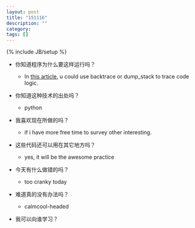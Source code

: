 ```yaml
---
layout: post
title: "151116"
description: ""
category: 
tags: []
---
```

{% include JB/setup %}

* 你知道程序为什么要这样运行吗？
  * In [this article](http://www.stlinux.com/devel/debug/backtrace), u could use backtrace or dump_stack to trace code logic.
* 你知道这种技术的出处吗？
  * python

* 我喜欢现在所做的吗？
  * if i have more free time to survey other interesting.

* 这些代码还可以用在其它地方吗？
  * yes, it will be the awesome practice

* 今天有什么做错的吗？
  * too cranky today

* 难道真的没有办法吗？
  * calmcool-headed 

* 我可以向谁学习？
 
